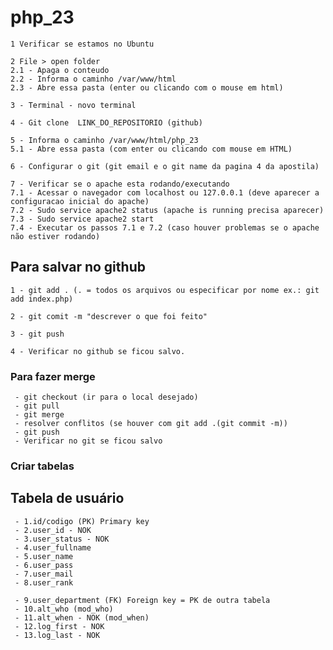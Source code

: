# php_23
    1 Verificar se estamos no Ubuntu
    
    2 File > open folder
    2.1 - Apaga o conteudo
    2.2 - Informa o caminho /var/www/html
    2.3 - Abre essa pasta (enter ou clicando com o mouse em html)
    
    3 - Terminal - novo terminal

    4 - Git clone  LINK_DO_REPOSITORIO (github)

    5 - Informa o caminho /var/www/html/php_23
    5.1 - Abre essa pasta (com enter ou clicando com mouse em HTML)

    6 - Configurar o git (git email e o git name da pagina 4 da apostila)

    7 - Verificar se o apache esta rodando/executando
    7.1 - Acessar o navegador com localhost ou 127.0.0.1 (deve aparecer a configuracao inicial do apache)
    7.2 - Sudo service apache2 status (apache is running precisa aparecer)
    7.3 - Sudo service apache2 start
    7.4 - Executar os passos 7.1 e 7.2 (caso houver problemas se o apache não estiver rodando)

## Para salvar no github
    1 - git add . (. = todos os arquivos ou especificar por nome ex.: git add index.php)

    2 - git comit -m "descrever o que foi feito"

    3 - git push

    4 - Verificar no github se ficou salvo.

### Para fazer merge
     - git checkout (ir para o local desejado)
     - git pull
     - git merge
     - resolver conflitos (se houver com git add .(git commit -m))
     - git push
     - Verificar no git se ficou salvo

### Criar tabelas
## Tabela de usuário

     - 1.id/codigo (PK) Primary key
     - 2.user_id - NOK
     - 3.user_status - NOK
     - 4.user_fullname
     - 5.user_name
     - 6.user_pass
     - 7.user_mail
     - 8.user_rank
     
     - 9.user_department (FK) Foreign key = PK de outra tabela
     - 10.alt_who (mod_who)
     - 11.alt_when - NOK (mod_when)
     - 12.log_first - NOK
     - 13.log_last - NOK
